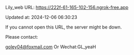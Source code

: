Lily_web URL: https://222f-61-165-102-156.ngrok-free.app

Updated at: 2024-12-06 06:30:23

If you cannot open this URL, the server might be down.

Please contact: 

goley04@foxmail.com Or Wechat:GL_yeaH